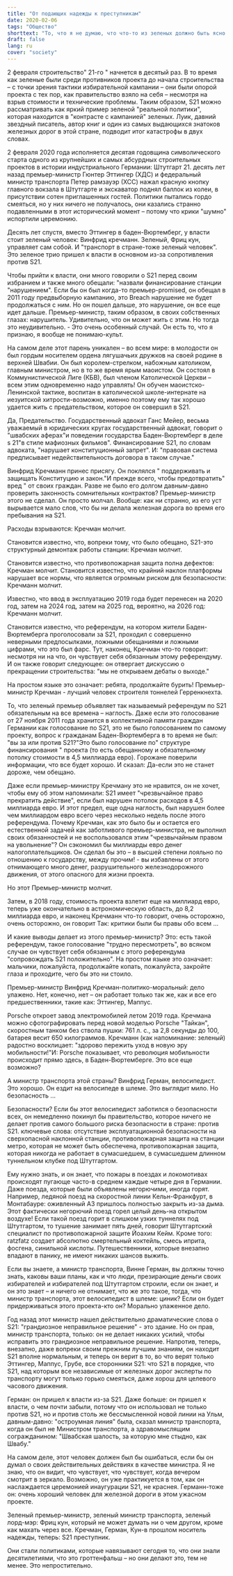 ```yaml
---
title: "От подающих надежды к преступникам"
date: 2020-02-06
tags: "Общество"
shorttext: "То, что я не думаю, что что-то из зеленых должно быть ясно. Лицемерная, фашистская штука, которую ютубер платит, чтобы втянуть себя в игру."
draft: false
lang: ru
cover: "society"
---
```


2 февраля строительство" 21-го " начнется в десятый раз. В то время как зеленые были среди противников проекта до начала строительства – с точки зрения тактики избирательной кампании – они были опорой проекта с тех пор, как правительство взяло на себя – несмотря на взрыв стоимости и технические проблемы. Таким образом, S21 можно рассматривать как яркий пример зеленой "реальной политики", которая находится в "контрасте с кампанией" зеленых. Луик, давний звездный писатель, автор книг и один из самых выдающихся знатоков железных дорог в этой стране, подводит итог катастрофы в двух словах.

2 февраля 2020 года исполняется десятая годовщина символического старта одного из крупнейших и самых абсурдных строительных проектов в истории индустриального Германии: Штутгарт 21. десять лет назад премьер-министр Гюнтер Эттингер (ХДС) и федеральный министр транспорта Петер рамзауэр (ХСС) нажал красную кнопку главного вокзала в Штутгарте и экскаватор поднял баллок из колеи, в присутствии сотен приглашенных гостей. Политики пытались гордо смеяться, но у них ничего не получалось, они казались странно подавленными в этот исторический момент – потому что крики "шумно" испортили церемонию.

Десять лет спустя, вместо Эттингер в баден-Вюртемберг, у власти стоит зеленый человек: Винфрид кречманн. Зеленый, Фриц кун, управляет сам собой. И "транспорт в стране-тоже зеленый человек". Это зеленое трио пришел к власти в основном из-за сопротивления против S21.

Чтобы прийти к власти, они много говорили о S21 перед своим избранием и также много обещали: "назвали финансирование станции "нарушением". Если бы он был когда-то премьер-promised, он обещал в 2011 году предвыборную кампанию, это Breach нарушение не будет продолжаться с ним. Но он пошел дальше, это нарушение, он все еще идет дальше. Премьер-министр, таким образом, в своих собственных глазах: нарушитель. Удивительно, что он может жить с этим. Но тогда это неудивительно. - Это очень особенный случай. Он есть то, что я признаю, я вообще не понимаю-культ.

На самом деле этот парень уникален – во всем мире: в молодости он был гордым носителем ордена лягушачьих дружков на своей родине в верхней Швабии. Он был королем-стрелком, набожным католиком, главным министром, но в то же время ярым маоистом. Он состоял в Коммунистической Лиге (КБВ), был членом Католической Церкви – всем этим одновременно надо управлять! Он обучен маоистско-Ленинской тактике, воспитан в католической школе-интернате на иезуитской хитрости-возможно, именно поэтому ему так хорошо удается жить с предательством, которое он совершил в S21.

Да, Предательство. Государственный адвокат Ганс Мейер, весьма уважаемый в юридических кругах государственный адвокат, говорит о "швабских аферах"и поведении государства Баден-Вюртемберг в деле s 21"в стиле мафиозных фильмов". Финансирование S21, по словам адвоката, "нарушает конституционный запрет". И: "правовая система предписывает недействительность договора в таком случае."

Винфрид Кречманн принес присягу. Он поклялся " поддерживать и защищать Конституцию и закон."И прежде всего, чтобы предотвратить" вред " от своих граждан. Разве не было его долгом давным-давно проверить законность сомнительных контрактов? Премьер-министр этого не сделал. Он просто молчал. Вообще: как ни странно, из его уст вырывается мало слов, что бы ни делала железная дорога во время его пребывания на S21.

Расходы взрываются: Кречман молчит.

Становится известно, что, вопреки тому, что было обещано, S21-это структурный демонтаж работы станции: Кречман молчит.

Становится известно, что противопожарная защита полна дефектов: Кречман молчит.
Становится известно, что крайний наклон платформы нарушает все нормы, что является огромным риском для безопасности: Кречманн молчит.

Известно, что ввод в эксплуатацию 2019 года будет перенесен на 2020 год, затем на 2024 год, затем на 2025 год, вероятно, на 2026 год: Кречманн молчит.

Становится известно, что референдум, на котором жители Баден-Вюртемберга проголосовали за S21, проходил с совершенно неверными предпосылками, ложными обещаниями и ложными цифрами, что это был фарс. Тут, наконец, Кречман что-то говорит: несмотря ни на что, он чувствует себя обязанным этому референдуму. И он также говорит следующее: он отвергает дискуссию о прекращении строительства: "мы не открываем дебаты о выходе."

На простом языке это означает: ребята, продолжайте бурить! Премьер-министр Кречман - лучший человек строителя тоннелей Герренкнехта.

То, что зеленый премьер объявляет так называемый референдум по S21 обязательным на все времена – наглость. Даже если это голосование от 27 ноября 2011 года хранится в коллективной памяти граждан Германии как голосование по S21, это не было голосованием по самому проекту, вопрос к гражданам Баден-Вюртемберга в то время не был: "вы за или против S21?"Это было голосование по" структуре финансирования " проекта (то есть обещанному и обязательному потолку стоимости в 4,5 миллиарда евро). Горожане поверили информации, что все будет хорошо. И сказал: Да-если это не станет дороже, чем обещано.

Даже если премьер-министру Кречману это не нравится, он не хочет, чтобы ему об этом напоминали: S21 имеет "чрезвычайное право прекратить действие", если был нарушен потолок расходов в 4,5 миллиарда евро. И этот предел, еще одна наглость, был нарушен более чем миллиардом евро всего через несколько недель после этого референдума. Почему Кречман, как это было бы и остается его естественной задачей как заботливого премьер-министра, не выполнил своих обязанностей и не воспользовался этим "чрезвычайным правом на увольнение"? Он сэкономил бы миллиарды евро денег налогоплательщиков. Он сделал бы это – в высшей степени лояльно по отношению к государству, между прочим! - вы избавлены от этого отнимающего много денег, разрушительного железнодорожного движения, от этого опасного для жизни проекта.

Но этот Премьер-министр молчит.

Затем, в 2018 году, стоимость проекта взлетит еще на миллиард евро, теперь уже окончательно в астрономическую область, до 8,2 миллиарда евро, и наконец Кречманн что-то говорит, очень осторожно, очень осторожно, он говорит Так: критики были бы правы обо всем …

И какие выводы делает из этого премьер-министр? Это: есть такой референдум, такое голосование "трудно пересмотреть", во всяком случае он чувствует себя обязанным с этого референдума "сопровождать S21 положительно". На простом языке это означает: мальчики, пожалуйста, продолжайте копать, пожалуйста, закройте глаза и проходите, чего бы это ни стоило.

Премьер-министр Винфрид Кречман-политико-моральный: дело улажено. Нет, конечно, нет – он работает только так же, как и все его предшественники, такие как: Эттингер, Маппус.

Porsche откроет завод электромобилей летом 2019 года. Кречмана можно сфотографировать перед новой моделью Porsche "Тайкан", скоростным танком без ствола пушки: 761 л. с., за 2,8 секунды до 100, батарея весит 650 килограммов. Кречманн (как напоминание: зеленый) радостно восклицает: "здорово пережить уход в новую эру мобильности!"И: Porsche показывает, что революция мобильности происходит прямо здесь, в Баден-Вюртемберге. Это все еще возможно?

А министр транспорта этой страны? Винфрид Герман, велосипедист. Это хорошо. Он ездит на велосипеде в шлеме. Это выглядит мило. Но безопасность …

Безопасности? Если бы этот велосипедист заботился о безопасности всех, он немедленно покинул бы правительство, которое ничего не делает против самого большого риска безопасности в стране: против S21. ключевые слова: отсутствие эксплуатационной безопасности на сверхопасной наклонной станции, противопожарная защита на станции метро, которая не может быть обеспечена, противопожарная защита, которая никогда не работает в сумасшедшем, в сумасшедшем длинном туннельном клубке под Штутгартом.

Ему нужно знать, и он знает, что пожары в поездах и локомотивах происходят пугающе часто-в среднем каждые четыре дня в Германии. Даже поезда, которые были объявлены негорючими, иногда горят. Например, ледяной поезд на скоростной линии Кельн-Франкфурт, в Монтабауре: оживленный А3 пришлось полностью закрыть из-за дыма. Этот фактически негорючий поезд горел целый день-на открытом воздухе! Если такой поезд горит в слишком узких туннелях под Штутгартом, то тушение занимает пять дней, говорит Штутгартский специалист по противопожарной защите Йоахим Кейм. Кроме того: ratzfatz создает абсолютно смертельный коктейль, смесь иприта, фосгена, синильной кислоты. Путешественники, которые внезапно впадают в панику, не имеют никаких шансов выжить.

Если вы знаете, а министр транспорта, Винне Герман, вы должны точно знать, каковы ваши планы, как и что люди, презирающие деньги своих избирателей и избирателей под Штутгартом строили, если он знает, и он это знает – и ничего не отнимает, что же это такое, тогда, что министр транспорта, этот велосипедист в шлеме: циник? Если он будет придерживаться этого проекта-кто он? Морально улаженное дело.

Год назад этот министр нашел действительно драматические слова о S21: "грандиозное неправильное решение" - это здание. Но он прав, министр транспорта, только: он не делает никаких усилий, чтобы исправить это грандиозное неправильное решение. Напротив, теперь, внезапно, даже вопреки своим прежним лучшим знаниям, он находит S21 вполне нормальным, и теперь он верит в то, во что верят только Эттингер, Маппус, Грубе, все сторонники S21: что S21 в порядке, что S21, над которым все независимые от железных дорог эксперты по транспорту могут только горько смеяться, даже хорош для целевого часового движения.

Герман: он пришел к власти из-за S21. Даже больше: он пришел к власти, о чем почти забыли, потому что он использовал не только против S21, но и против столь же бессмысленной новой линии на Ульм, давным-давно: "остроумная линия" была, сказал министр транспорта, когда он был не Министром транспорта, а здравомыслящим согражданином: "Швабская шалость, за которую мне стыдно, как Швабу."

На самом деле, этот человек должен был бы ошибаться, если бы он думал о своих действительных действиях в качестве министра. Я не знаю, что он видит, что чувствует, что чувствует, когда вечером смотрит в зеркало. Возможно, он уже практикуется в том, как он наслаждается церемонией инаугурации S21, не краснея. Германн-тоже он: очень хороший человек для железной дороги в этом ужасном проекте.

Зеленый премьер-министр, зеленый министр транспорта, зеленый лорд-мэр: Фриц кун, который не может думать ни о чем другом, кроме как махать через все. Кречман, Герман, Кун-в прошлом носитель надежды, теперь: S21 преступник.

Они стали политиками, которые навязывают сегодня то, что они знали десятилетиями, что это гроттенфальш – но они делают это, тем не менее. Это непростительно.
